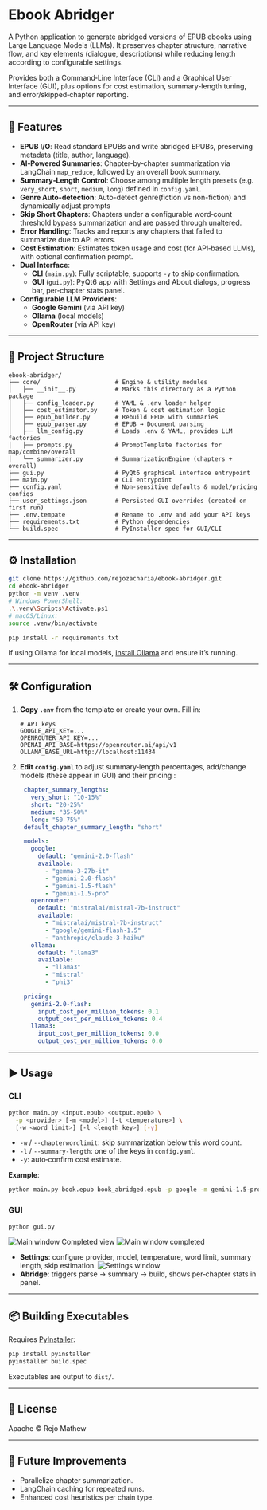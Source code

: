 # Ebook Abridger

A Python application to generate abridged versions of EPUB ebooks using Large Language Models (LLMs). It preserves chapter structure, narrative flow, and key elements (dialogue, descriptions) while reducing length according to configurable settings.

Provides both a Command‑Line Interface (CLI) and a Graphical User Interface (GUI), plus options for cost estimation, summary-length tuning, and error/skipped‑chapter reporting.

---

## 🚀 Features

- **EPUB I/O**: Read standard EPUBs and write abridged EPUBs, preserving metadata (title, author, language).
- **AI‑Powered Summaries**: Chapter‑by‑chapter summarization via LangChain `map_reduce`, followed by an overall book summary.
- **Summary‑Length Control**: Choose among multiple length presets (e.g. `very_short`, `short`, `medium`, `long`) defined in `config.yaml`.
- **Genre Auto-detection**: Auto-detect genre(fiction vs non-fiction) and dynamically adjust prompts
- **Skip Short Chapters**: Chapters under a configurable word‑count threshold bypass summarization and are passed through unaltered.
- **Error Handling**: Tracks and reports any chapters that failed to summarize due to API errors.
- **Cost Estimation**: Estimates token usage and cost (for API‑based LLMs), with optional confirmation prompt.
- **Dual Interface**:
  - **CLI** (`main.py`): Fully scriptable, supports `-y` to skip confirmation.
  - **GUI** (`gui.py`): PyQt6 app with Settings and About dialogs, progress bar, per‑chapter stats panel.
- **Configurable LLM Providers**:
  - **Google Gemini** (via API key)
  - **Ollama** (local models)
  - **OpenRouter** (via API key)

---

## 📁 Project Structure

```
ebook-abridger/
├── core/                     # Engine & utility modules
│   ├── __init__.py           # Marks this directory as a Python package
│   ├── config_loader.py      # YAML & .env loader helper
│   ├── cost_estimator.py     # Token & cost estimation logic
│   ├── epub_builder.py       # Rebuild EPUB with summaries
│   ├── epub_parser.py        # EPUB → Document parsing
│   ├── llm_config.py         # Loads .env & YAML, provides LLM factories
│   ├── prompts.py            # PromptTemplate factories for map/combine/overall
│   └── summarizer.py         # SummarizationEngine (chapters + overall)
├── gui.py                    # PyQt6 graphical interface entrypoint
├── main.py                   # CLI entrypoint
├── config.yaml               # Non-sensitive defaults & model/pricing configs
├── user_settings.json        # Persisted GUI overrides (created on first run)
├── .env.tempate              # Rename to .env and add your API keys
├── requirements.txt          # Python dependencies
└── build.spec                # PyInstaller spec for GUI/CLI
```

---

## ⚙️ Installation

```bash
git clone https://github.com/rejozacharia/ebook-abridger.git
cd ebook-abridger
python -m venv .venv
# Windows PowerShell:
.\.venv\Scripts\Activate.ps1
# macOS/Linux:
source .venv/bin/activate

pip install -r requirements.txt
```

If using Ollama for local models, [install Ollama](https://ollama.com/) and ensure it’s running.

---

## 🛠 Configuration

1. **Copy `.env`** from the template or create your own. Fill in:
   ```dotenv
   # API keys
   GOOGLE_API_KEY=...
   OPENROUTER_API_KEY=...
   OPENAI_API_BASE=https://openrouter.ai/api/v1
   OLLAMA_BASE_URL=http://localhost:11434

   ```

2. **Edit `config.yaml`** to adjust summary‑length percentages, add/change models (these appear in GUI) and their pricing :
   ```yaml
    chapter_summary_lengths:
      very_short: "10-15%"
      short: "20-25%"
      medium: "35-50%"
      long: "50-75%"
    default_chapter_summary_length: "short"

    models:
      google:
        default: "gemini-2.0-flash"
        available:
          - "gemma-3-27b-it"
          - "gemini-2.0-flash"
          - "gemini-1.5-flash"
          - "gemini-1.5-pro"
      openrouter:
        default: "mistralai/mistral-7b-instruct"
        available:
          - "mistralai/mistral-7b-instruct"
          - "google/gemini-flash-1.5"
          - "anthropic/claude-3-haiku"
      ollama:
        default: "llama3"
        available:
          - "llama3"
          - "mistral"
          - "phi3"

    pricing:
      gemini-2.0-flash:
        input_cost_per_million_tokens: 0.1
        output_cost_per_million_tokens: 0.4
      llama3:
        input_cost_per_million_tokens: 0.0
        output_cost_per_million_tokens: 0.0
   ```

---

## ▶️ Usage

### CLI
```bash
python main.py <input.epub> <output.epub> \
  -p <provider> [-m <model>] [-t <temperature>] \
  [-w <word_limit>] [-l <length_key>] [-y]
```
- `-w` / `--chapterwordlimit`: skip summarization below this word count.
- `-l` / `--summary-length`: one of the keys in `config.yaml`.
- `-y`: auto‑confirm cost estimate.

**Example**:
```bash
python main.py book.epub book_abridged.epub -p google -m gemini-1.5-pro -l medium -y
```

### GUI
```bash
python gui.py
```
![Main window](screenshots/mainwindow.png)
Completed view
![Main window completed](screenshots/maincomplete.png)
- **Settings**: configure provider, model, temperature, word limit, summary length, skip estimation.
![Settings window](screenshots/settings.png)
- **Abridge**: triggers parse → summary → build, shows per‑chapter stats in panel.

---

## 📦 Building Executables

Requires [PyInstaller](https://www.pyinstaller.org/):
```bash
pip install pyinstaller
pyinstaller build.spec        
```
Executables are output to `dist/`.

---

## 📝 License
Apache © Rejo Mathew

---

## 👀 Future Improvements

- Parallelize chapter summarization.
- LangChain caching for repeated runs.
- Enhanced cost heuristics per chain type.

